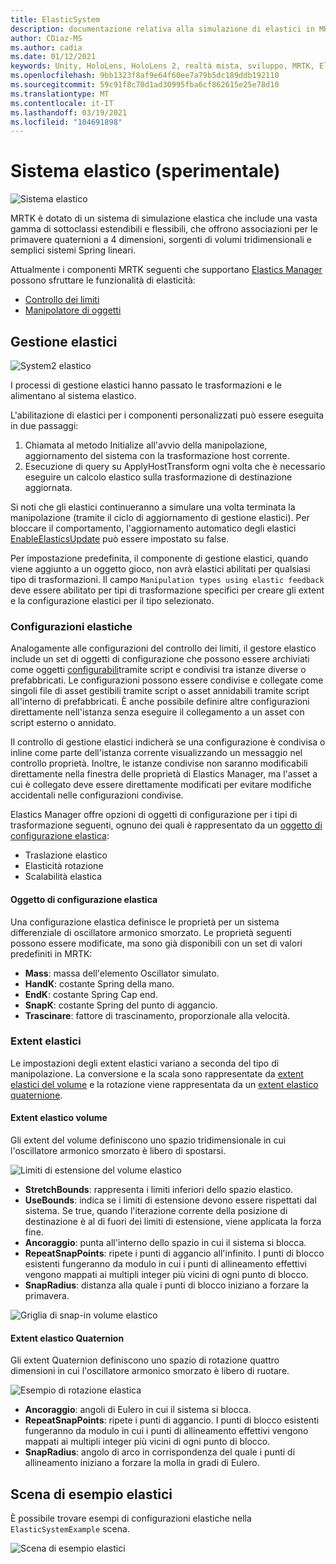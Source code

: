 ```yaml
---
title: ElasticSystem
description: documentazione relativa alla simulazione di elastici in MRTK
author: CDiaz-MS
ms.author: cadia
ms.date: 01/12/2021
keywords: Unity, HoloLens, HoloLens 2, realtà mista, sviluppo, MRTK, ElasticsSystem,
ms.openlocfilehash: 9bb1323f8af9e64f60ee7a79b5dc189ddb192110
ms.sourcegitcommit: 59c91f8c70d1ad30995fba6cf862615e25e78d10
ms.translationtype: MT
ms.contentlocale: it-IT
ms.lasthandoff: 03/19/2021
ms.locfileid: "104691898"
---
```

# <a name="elastic-system-experimental"></a>Sistema elastico (sperimentale)

![Sistema elastico](../Images/Elastics/Elastics_Main1.gif)

MRTK è dotato di un sistema di simulazione elastica che include una vasta gamma di sottoclassi estendibili e flessibili, che offrono associazioni per le primavere quaternioni a 4 dimensioni, sorgenti di volumi tridimensionali e semplici sistemi Spring lineari.

Attualmente i componenti MRTK seguenti che supportano [Elastics Manager](xref:Microsoft.MixedReality.Toolkit.Experimental.Physics.ElasticsManager) possono sfruttare le funzionalità di elasticità:

- [Controllo dei limiti](../README_BoundsControl.md)
- [Manipolatore di oggetti](../README_ObjectManipulator.md)

## <a name="elastics-manager"></a>Gestione elastici

![System2 elastico](../Images/Elastics/Elastics_Main.gif)

I processi di gestione elastici hanno passato le trasformazioni e le alimentano al sistema elastico.

L'abilitazione di elastici per i componenti personalizzati può essere eseguita in due passaggi:

1. Chiamata al metodo Initialize all'avvio della manipolazione, aggiornamento del sistema con la trasformazione host corrente.
1. Esecuzione di query su ApplyHostTransform ogni volta che è necessario eseguire un calcolo elastico sulla trasformazione di destinazione aggiornata.

Si noti che gli elastici continueranno a simulare una volta terminata la manipolazione (tramite il ciclo di aggiornamento di gestione elastici). Per bloccare il comportamento, l'aggiornamento automatico degli elastici [EnableElasticsUpdate](xref:Microsoft.MixedReality.Toolkit.Experimental.Physics.ElasticsManager.EnableElasticsUpdate) può essere impostato su false.

Per impostazione predefinita, il componente di gestione elastici, quando viene aggiunto a un oggetto gioco, non avrà elastici abilitati per qualsiasi tipo di trasformazioni.
Il campo `Manipulation types using elastic feedback` deve essere abilitato per tipi di trasformazione specifici per creare gli extent e la configurazione elastici per il tipo selezionato.

### <a name="elastics-configurations"></a>Configurazioni elastiche

Analogamente alle configurazioni del controllo dei limiti, il gestore elastico include un set di oggetti di configurazione che possono essere archiviati come oggetti [configurabili](../README_BoundsControl.md#configuration-objects)tramite script e condivisi tra istanze diverse o prefabbricati. Le configurazioni possono essere condivise e collegate come singoli file di asset gestibili tramite script o asset annidabili tramite script all'interno di prefabbricati. È anche possibile definire altre configurazioni direttamente nell'istanza senza eseguire il collegamento a un asset con script esterno o annidato.

Il controllo di gestione elastici indicherà se una configurazione è condivisa o inline come parte dell'istanza corrente visualizzando un messaggio nel controllo proprietà. Inoltre, le istanze condivise non saranno modificabili direttamente nella finestra delle proprietà di Elastics Manager, ma l'asset a cui è collegato deve essere direttamente modificati per evitare modifiche accidentali nelle configurazioni condivise.

Elastics Manager offre opzioni di oggetti di configurazione per i tipi di trasformazione seguenti, ognuno dei quali è rappresentato da un [oggetto di configurazione elastica](#elastic-configuration-object):

- Traslazione elastico
- Elasticità rotazione
- Scalabilità elastica

#### <a name="elastic-configuration-object"></a>Oggetto di configurazione elastica

Una configurazione elastica definisce le proprietà per un sistema differenziale di oscillatore armonico smorzato.
Le proprietà seguenti possono essere modificate, ma sono già disponibili con un set di valori predefiniti in MRTK:

- **Mass**: massa dell'elemento Oscillator simulato.
- **HandK**: costante Spring della mano.
- **EndK**: costante Spring Cap end.
- **SnapK**: costante Spring del punto di aggancio.
- **Trascinare**: fattore di trascinamento, proporzionale alla velocità.

### <a name="elastics-extents"></a>Extent elastici

Le impostazioni degli extent elastici variano a seconda del tipo di manipolazione. La conversione e la scala sono rappresentate da [extent elastici del volume](#volume-elastic-extent) e la rotazione viene rappresentata da un [extent elastico quaternione](#quaternion-elastic-extent).

#### <a name="volume-elastic-extent"></a>Extent elastico volume

Gli extent del volume definiscono uno spazio tridimensionale in cui l'oscillatore armonico smorzato è libero di spostarsi.

![Limiti di estensione del volume elastico](../Images/Elastics/Elastics_Volume_Bounds.gif)

- **StretchBounds**: rappresenta i limiti inferiori dello spazio elastico.
- **UseBounds**: indica se i limiti di estensione devono essere rispettati dal sistema. Se true, quando l'iterazione corrente della posizione di destinazione è al di fuori dei limiti di estensione, viene applicata la forza fine.
- **Ancoraggio**: punta all'interno dello spazio in cui il sistema si blocca.
- **RepeatSnapPoints**: ripete i punti di aggancio all'infinito. I punti di blocco esistenti fungeranno da modulo in cui i punti di allineamento effettivi vengono mappati ai multipli integer più vicini di ogni punto di blocco.
- **SnapRadius**: distanza alla quale i punti di blocco iniziano a forzare la primavera.

![Griglia di snap-in volume elastico](../Images/Elastics/Elastics_Volume_Snap.gif)

#### <a name="quaternion-elastic-extent"></a>Extent elastico Quaternion

Gli extent Quaternion definiscono uno spazio di rotazione quattro dimensioni in cui l'oscillatore armonico smorzato è libero di ruotare.

![Esempio di rotazione elastica](../Images/Elastics/Elastics_Rotation.gif)

- **Ancoraggio**: angoli di Eulero in cui il sistema si blocca.
- **RepeatSnapPoints**: ripete i punti di aggancio. I punti di blocco esistenti fungeranno da modulo in cui i punti di allineamento effettivi vengono mappati ai multipli integer più vicini di ogni punto di blocco.
- **SnapRadius**: angolo di arco in corrispondenza del quale i punti di allineamento iniziano a forzare la molla in gradi di Eulero.

## <a name="elastics-example-scene"></a>Scena di esempio elastici

È possibile trovare esempi di configurazioni elastiche nella `ElasticSystemExample` scena.

![Scena di esempio elastici](../Images/Elastics/Elastics_Example_Scene.png)
